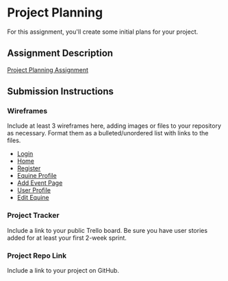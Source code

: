 # Project Planning
For this assignment, you'll create some initial plans for your project.

## Assignment Description
[Project Planning Assignment](https://education.launchcode.org/liftoff/modules/assignments/project-planning)

## Submission Instructions

### Wireframes

Include at least 3 wireframes here, adding images or files to your repository as necessary. Format them as a bulleted/unordered list with links to the files.

* [Login](/export_canvas_login-200814_2020.pdf)
* [Home](/export_canvas_home-200814_2020.pdf)
* [Register](/export_canvas_register-page-200814_2021.pdf)
* [Equine Profile](/export_canvas_equine-profile-200814_2022.pdf)
* [Add Event Page](/export_canvas_add-event-page-200814_1947.pdf)  
* [User Profile](/export_canvas_user-profile-200814_2023.pdf)
* [Edit Equine](/) 

### Project Tracker

Include a link to your public Trello board. Be sure you have user stories added for at least your first 2-week sprint.

### Project Repo Link

Include a link to your project on GitHub.
